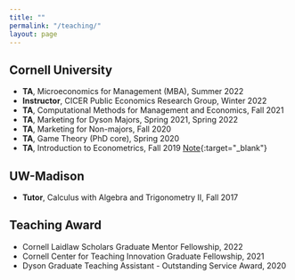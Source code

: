```yaml
---
title: ""
permalink: "/teaching/"
layout: page
---
```


## Cornell University

- **TA**, Microeconomics for Management (MBA), Summer 2022 
- **Instructor**, CICER Public Economics Research Group, Winter 2022 
- **TA**, Computational Methods for Management and Economics, Fall 2021
- **TA**, Marketing for Dyson Majors, Spring 2021, Spring 2022
- **TA**, Marketing for Non-majors, Fall 2020
- **TA**, Game Theory (PhD core), Spring 2020
- **TA**, Introduction to Econometrics, Fall 2019 [Note](https://www.dropbox.com/sh/5l1nq634t81b6j4/AABaPofG6Fat6jJezfecAnd-a?dl=0){:target="_blank"}

## UW-Madison

- **Tutor**, Calculus with Algebra and Trigonometry II, Fall 2017

## Teaching Award

- Cornell Laidlaw Scholars Graduate Mentor Fellowship, 2022
- Cornell Center for Teaching Innovation Graduate Fellowship, 2021
- Dyson Graduate Teaching Assistant - Outstanding Service Award, 2020 
